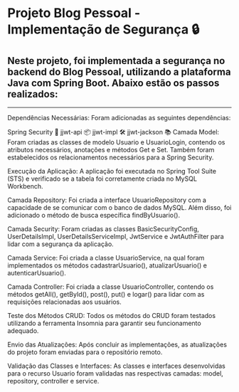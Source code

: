 # Projeto Blog Pessoal - Implementação de Segurança 🔒
## Neste projeto, foi implementada a segurança no backend do Blog Pessoal, utilizando a plataforma Java com Spring Boot. Abaixo estão os passos realizados:
______________________________________
Dependências Necessárias: Foram adicionadas as seguintes dependências:

Spring Security 🔐
jjwt-api 📦
jjwt-impl 🛠️
jjwt-jackson 📚
Camada Model: Foram criadas as classes de modelo Usuario e UsuarioLogin, contendo os atributos necessários, anotações e métodos Get e Set. Também foram estabelecidos os relacionamentos necessários para a Spring Security.

Execução da Aplicação: A aplicação foi executada no Spring Tool Suite (STS) e verificado se a tabela foi corretamente criada no MySQL Workbench.

Camada Repository: Foi criada a interface UsuarioRepository com a capacidade de se comunicar com o banco de dados MySQL. Além disso, foi adicionado o método de busca específica findByUsuario().

Camada Security: Foram criadas as classes BasicSecurityConfig, UserDetailsImpl, UserDetailsServiceImpl, JwtService e JwtAuthFilter para lidar com a segurança da aplicação.

Camada Service: Foi criada a classe UsuarioService, na qual foram implementados os métodos cadastrarUsuario(), atualizarUsuario() e autenticarUsuario().

Camada Controller: Foi criada a classe UsuarioController, contendo os métodos getAll(), getById(), post(), put() e logar() para lidar com as requisições relacionadas aos usuários.

Teste dos Métodos CRUD: Todos os métodos do CRUD foram testados utilizando a ferramenta Insomnia para garantir seu funcionamento adequado.

Envio das Atualizações: Após concluir as implementações, as atualizações do projeto foram enviadas para o repositório remoto.

Validação das Classes e Interfaces: As classes e interfaces desenvolvidas para o recurso Usuario foram validadas nas respectivas camadas: model, repository, controller e service.
